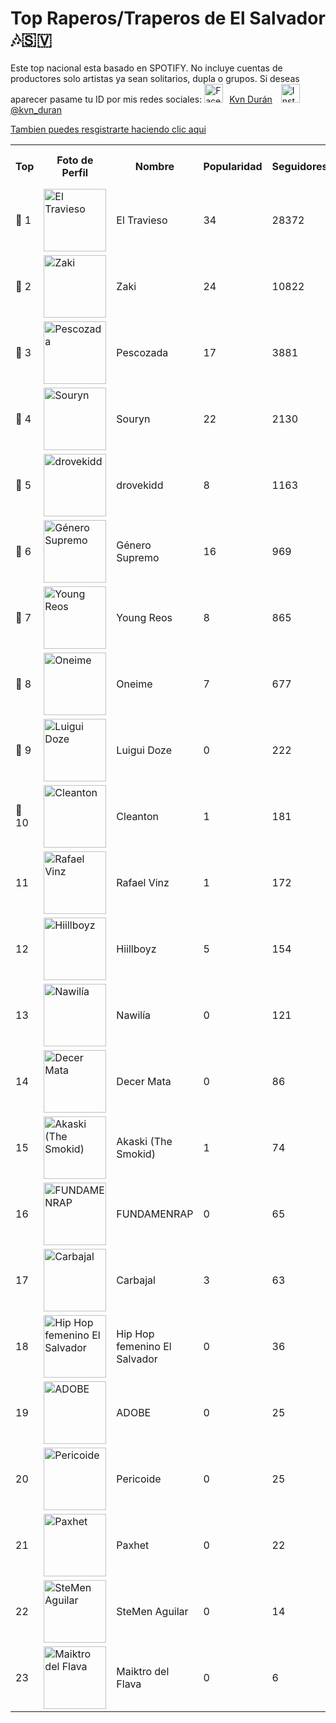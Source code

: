 # Top Raperos/Traperos de El Salvador 🎶🇸🇻

Este top nacional esta basado en SPOTIFY. No incluye cuentas de productores solo artistas ya sean solitarios, dupla o grupos. Si deseas aparecer pasame tu ID por mis redes sociales:
<a href="https://www.facebook.com/KvnDuran" target="_blank"><img src="https://static.vecteezy.com/system/resources/previews/017/221/797/large_2x/facebook-logo-transparent-background-free-png.png" alt="Facebook" style="width:30px;height:30px;margin-right:10px;">Kvn Durán</a>
<a href="https://www.instagram.com/kvn_duran" target="_blank"><img src="https://static.vecteezy.com/system/resources/previews/017/743/717/large_2x/instagram-icon-logo-free-png.png" alt="Instagram" style="width:30px;height:30px;margin-left:10px;">@kvn_duran</a>

<a href="https://forms.gle/FadNKXLdxDQTt7Sa6" target="_blank">Tambien puedes resgistrarte haciendo clic aqui</a>
<table>
  <tr>
    <th>Top</th>
    <th>Foto de Perfil</th>
    <th>Nombre</th>
    <th>Popularidad</th>
    <th>Seguidores</th>
    <th>Género</th>
    <th>Perfil de Spotify</th>
  </tr>
  <tr>
    <td>🥇 1</td>
    <td><img src="https://i.scdn.co/image/ab6761610000e5eb808fbe27e0dfa4d93c28a213" alt="El Travieso" width="100"></td>
    <td>El Travieso</td>
    <td>34</td>
    <td>28372</td>
    <td></td>
    <td><a href="https://open.spotify.com/artist/2zUs5mMJkZwn0XKHKglBME" target="_blank">Ir a su Spotify</a></td>
  </tr>
  <tr>
    <td>🥈 2</td>
    <td><img src="https://i.scdn.co/image/ab6761610000e5ebb1a81462912a595e301fc824" alt="Zaki" width="100"></td>
    <td>Zaki</td>
    <td>24</td>
    <td>10822</td>
    <td>latin hip hop</td>
    <td><a href="https://open.spotify.com/artist/0JsMrE7jf2ynuVoVXaXxF3" target="_blank">Ir a su Spotify</a></td>
  </tr>
  <tr>
    <td>🥉 3</td>
    <td><img src="https://i.scdn.co/image/ab6761610000e5ebdaa2eeaaf816109a49983090" alt="Pescozada" width="100"></td>
    <td>Pescozada</td>
    <td>17</td>
    <td>3881</td>
    <td>latin hip hop</td>
    <td><a href="https://open.spotify.com/artist/6j2N8MgI7tFi4SwUIFevQ9" target="_blank">Ir a su Spotify</a></td>
  </tr>
  <tr>
    <td>🔹 4</td>
    <td><img src="https://i.scdn.co/image/ab6761610000e5eb147db32afb8f9594707b3e8c" alt="Souryn" width="100"></td>
    <td>Souryn</td>
    <td>22</td>
    <td>2130</td>
    <td></td>
    <td><a href="https://open.spotify.com/artist/31wtY2T6lHi77pV9RsVTqm" target="_blank">Ir a su Spotify</a></td>
  </tr>
  <tr>
    <td>🔹 5</td>
    <td><img src="https://i.scdn.co/image/ab6761610000e5eb1a3f273831d32c84e5970ea4" alt="drovekidd" width="100"></td>
    <td>drovekidd</td>
    <td>8</td>
    <td>1163</td>
    <td></td>
    <td><a href="https://open.spotify.com/artist/7mwHFG3zdvlFphf1CXFwWf" target="_blank">Ir a su Spotify</a></td>
  </tr>
  <tr>
    <td>🔹 6</td>
    <td><img src="https://i.scdn.co/image/ab6761610000e5eb942b0ce9530888ac0fb73d94" alt="Género Supremo" width="100"></td>
    <td>Género Supremo</td>
    <td>16</td>
    <td>969</td>
    <td>mexican hip hop, latin hip hop</td>
    <td><a href="https://open.spotify.com/artist/7Gq0ss88YMxOkKkh7DaKV5" target="_blank">Ir a su Spotify</a></td>
  </tr>
  <tr>
    <td>🔹 7</td>
    <td><img src="https://i.scdn.co/image/ab6761610000e5eb9ac77942e760d8bd72909a3c" alt="Young Reos" width="100"></td>
    <td>Young Reos</td>
    <td>8</td>
    <td>865</td>
    <td>latin hip hop</td>
    <td><a href="https://open.spotify.com/artist/3Fzx6lDy4x8VFhPsu3LVuD" target="_blank">Ir a su Spotify</a></td>
  </tr>
  <tr>
    <td>🔹 8</td>
    <td><img src="https://i.scdn.co/image/ab6761610000e5eb46662a77dfc7f8bf2fd8012b" alt="Oneime" width="100"></td>
    <td>Oneime</td>
    <td>7</td>
    <td>677</td>
    <td>latin hip hop</td>
    <td><a href="https://open.spotify.com/artist/1HY2aGDLtIADXBkpiyTbyH" target="_blank">Ir a su Spotify</a></td>
  </tr>
  <tr>
    <td>🔹 9</td>
    <td><img src="https://i.scdn.co/image/ab6761610000e5ebe03a19bacc3c783836a30c30" alt="Luigui Doze" width="100"></td>
    <td>Luigui Doze</td>
    <td>0</td>
    <td>222</td>
    <td>latin hip hop</td>
    <td><a href="https://open.spotify.com/artist/0UAIIh73CQD17fYsdLgWNJ" target="_blank">Ir a su Spotify</a></td>
  </tr>
  <tr>
    <td>🔹 10</td>
    <td><img src="https://i.scdn.co/image/ab6761610000e5ebbc25fbfddffd31a631d79ed3" alt="Cleanton" width="100"></td>
    <td>Cleanton</td>
    <td>1</td>
    <td>181</td>
    <td>boom bap</td>
    <td><a href="https://open.spotify.com/artist/44Sj5j3G7cUtG2jENgnLPK" target="_blank">Ir a su Spotify</a></td>
  </tr>
  <tr>
    <td> 11</td>
    <td><img src="https://i.scdn.co/image/ab6761610000e5eb6444ea66fd9e5f8620df4e7c" alt="Rafael Vinz" width="100"></td>
    <td>Rafael Vinz</td>
    <td>1</td>
    <td>172</td>
    <td></td>
    <td><a href="https://open.spotify.com/artist/595vJ3WnQb5qAbifBAS8UQ" target="_blank">Ir a su Spotify</a></td>
  </tr>
  <tr>
    <td> 12</td>
    <td><img src="https://i.scdn.co/image/ab6761610000e5eb71656cb0ae6005e49f229884" alt="Hiillboyz" width="100"></td>
    <td>Hiillboyz</td>
    <td>5</td>
    <td>154</td>
    <td></td>
    <td><a href="https://open.spotify.com/artist/7kJGq5hm5SMpfGLRKMRRnc" target="_blank">Ir a su Spotify</a></td>
  </tr>
  <tr>
    <td> 13</td>
    <td><img src="https://i.scdn.co/image/ab6761610000e5eb0fe9de43f03502ff1084c784" alt="Nawilía" width="100"></td>
    <td>Nawilía</td>
    <td>0</td>
    <td>121</td>
    <td></td>
    <td><a href="https://open.spotify.com/artist/6KOSNc6cyaAjs7hh379tZ2" target="_blank">Ir a su Spotify</a></td>
  </tr>
  <tr>
    <td> 14</td>
    <td><img src="https://i.scdn.co/image/ab67616d0000b273560f16b9f2a860b714675403" alt="Decer Mata" width="100"></td>
    <td>Decer Mata</td>
    <td>0</td>
    <td>86</td>
    <td></td>
    <td><a href="https://open.spotify.com/artist/3Bqi9hqSNMPoicjvz8j2jm" target="_blank">Ir a su Spotify</a></td>
  </tr>
  <tr>
    <td> 15</td>
    <td><img src="https://i.scdn.co/image/ab6761610000e5ebb4def58e418b653d1911356f" alt="Akaski (The Smokid)" width="100"></td>
    <td>Akaski (The Smokid)</td>
    <td>1</td>
    <td>74</td>
    <td></td>
    <td><a href="https://open.spotify.com/artist/0g1yfxUTRs6rarF6bkVzJv" target="_blank">Ir a su Spotify</a></td>
  </tr>
  <tr>
    <td> 16</td>
    <td><img src="https://i.scdn.co/image/ab67616d0000b273756d0efbe2f0d45bd84627cf" alt="FUNDAMENRAP" width="100"></td>
    <td>FUNDAMENRAP</td>
    <td>0</td>
    <td>65</td>
    <td></td>
    <td><a href="https://open.spotify.com/artist/1BidZUckyWcn6zqbhl0lhm" target="_blank">Ir a su Spotify</a></td>
  </tr>
  <tr>
    <td> 17</td>
    <td><img src="https://i.scdn.co/image/ab6761610000e5ebb5a8d7a7a0a0600c496dffbd" alt="Carbajal" width="100"></td>
    <td>Carbajal</td>
    <td>3</td>
    <td>63</td>
    <td></td>
    <td><a href="https://open.spotify.com/artist/0wCKvJvvyK4EOrgvZyx9oy" target="_blank">Ir a su Spotify</a></td>
  </tr>
  <tr>
    <td> 18</td>
    <td><img src="https://i.scdn.co/image/ab67616d0000b273ac6cad8e4427f2eaa67ef668" alt="Hip Hop femenino El Salvador" width="100"></td>
    <td>Hip Hop femenino El Salvador</td>
    <td>0</td>
    <td>36</td>
    <td></td>
    <td><a href="https://open.spotify.com/artist/3QvLhQoURAFBZjNnOAgjzl" target="_blank">Ir a su Spotify</a></td>
  </tr>
  <tr>
    <td> 19</td>
    <td><img src="https://i.scdn.co/image/ab67616d0000b27368c02035c0584b45f23cc02b" alt="ADOBE" width="100"></td>
    <td>ADOBE</td>
    <td>0</td>
    <td>25</td>
    <td></td>
    <td><a href="https://open.spotify.com/artist/0CJa1b77vpBYM017HMLgAu" target="_blank">Ir a su Spotify</a></td>
  </tr>
  <tr>
    <td> 20</td>
    <td><img src="https://i.scdn.co/image/ab67616d0000b273fcff1e8de3f8f7783bfff89a" alt="Pericoide" width="100"></td>
    <td>Pericoide</td>
    <td>0</td>
    <td>25</td>
    <td></td>
    <td><a href="https://open.spotify.com/artist/2vBCXtOB46hkU6YvLtSVz2" target="_blank">Ir a su Spotify</a></td>
  </tr>
  <tr>
    <td> 21</td>
    <td><img src="https://i.scdn.co/image/ab67616d0000b273ff219dc8ebedd46f43a262bf" alt="Paxhet" width="100"></td>
    <td>Paxhet</td>
    <td>0</td>
    <td>22</td>
    <td></td>
    <td><a href="https://open.spotify.com/artist/2bJN3vGQsLrGqgzwRMluQY" target="_blank">Ir a su Spotify</a></td>
  </tr>
  <tr>
    <td> 22</td>
    <td><img src="https://i.scdn.co/image/ab6761610000e5eb3a2d6eee3d0b9b8e830b867b" alt="SteMen Aguilar" width="100"></td>
    <td>SteMen Aguilar</td>
    <td>0</td>
    <td>14</td>
    <td></td>
    <td><a href="https://open.spotify.com/artist/7FARTpburrayzgBudPcQTB" target="_blank">Ir a su Spotify</a></td>
  </tr>
  <tr>
    <td> 23</td>
    <td><img src="https://i.scdn.co/image/ab67616d0000b2738242be7ff7f377cfc224b401" alt="Maiktro del Flava" width="100"></td>
    <td>Maiktro del Flava</td>
    <td>0</td>
    <td>6</td>
    <td></td>
    <td><a href="https://open.spotify.com/artist/2IBiHiiKi0YFt77E0gEyAm" target="_blank">Ir a su Spotify</a></td>
  </tr>
</table>
